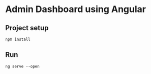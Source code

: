 # Admin Dashboard using Angular

## Project setup
```
npm install
```

## Run 
```
ng serve --open
```
